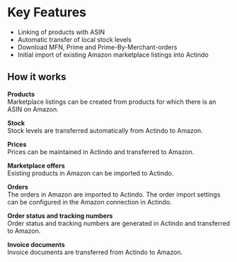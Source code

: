 # Key Features

- Linking of products with ASIN
- Automatic transfer of local stock levels
- Download MFN, Prime and Prime-By-Merchant-orders
- Initial import of existing Amazon marketplace listings into Actindo


## How it works

**Products**   
Marketplace listings can be created from products for which there is an ASIN on Amazon.

**Stock**   
Stock levels are transferred automatically from Actindo to Amazon.

**Prices**   
Prices can be maintained in Actindo and transferred to Amazon.

**Marketplace offers**   
Existing products in Amazon can be imported to Actindo.

**Orders**   
The orders in Amazon are imported to Actindo. The order import settings can be configured in the Amazon connection in Actindo.

**Order status and tracking numbers**   
Order status and tracking numbers are generated in Actindo and transferred to Amazon.

**Invoice documents**   
Invoice documents are transferred from Actindo to Amazon.
